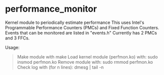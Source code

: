 # performance_monitor
Kernel module to periodically estimate performance
This uses Intel's Programmable Performance Counters (PMCs) and Fixed Function Counters.
Events that can be monitored are listed in "events.h"
Currently has 2 PMCs and 3 FFCs. 

Usage:
> Make module with
make
> Load kernel module (perfmon.ko) with:
sudo insmod perfmon.ko
> Remove module with:
sudo rmmod perfmon.ko
> Check log with (for n lines):
dmesg | tail -n
